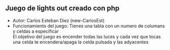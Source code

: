 ## Juego de lights out creado con php
- Autor: Carlos Esteban Diez (new-CarlosEst)
- Funcionamiento del juego: Tienes una tabla con un numero de columans y celdas a especificar <br/> El objetivo del juego es encender todas las luces y cada vez que tocas una celda te encendera/apaga la celda pulsada y las adyacentes
